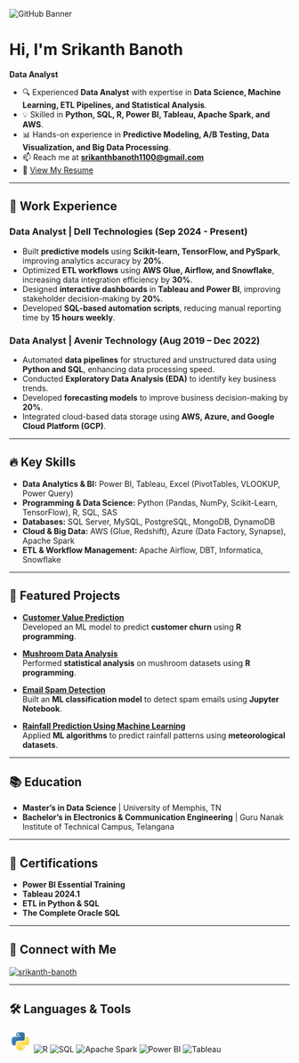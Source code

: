 ![GitHub Banner](https://github.com/srikanthbanoth6160/srikanthbanoth6160/assets/155794659/860ba962-ad5f-4445-98fd-a5f109adab76)

# Hi, I'm Srikanth Banoth  

**Data Analyst**  

- 🔍 Experienced **Data Analyst** with expertise in **Data Science, Machine Learning, ETL Pipelines, and Statistical Analysis**.  
- 💡 Skilled in **Python, SQL, R, Power BI, Tableau, Apache Spark, and AWS**.  
- 📊 Hands-on experience in **Predictive Modeling, A/B Testing, Data Visualization, and Big Data Processing**.  
- 📫 Reach me at **srikanthbanoth1100@gmail.com**  
- 📄 [View My Resume](https://drive.google.com/file/d/1afpP7Umu9EvZC_UkuiGg4NlzCQtkQuUn/view?usp=sharing)  

---

## 💼 Work Experience  

### **Data Analyst | Dell Technologies (Sep 2024 - Present)**  
- Built **predictive models** using **Scikit-learn, TensorFlow, and PySpark**, improving analytics accuracy by **20%**.  
- Optimized **ETL workflows** using **AWS Glue, Airflow, and Snowflake**, increasing data integration efficiency by **30%**.  
- Designed **interactive dashboards** in **Tableau and Power BI**, improving stakeholder decision-making by **20%**.  
- Developed **SQL-based automation scripts**, reducing manual reporting time by **15 hours weekly**.  

### **Data Analyst | Avenir Technology (Aug 2019 – Dec 2022)**  
- Automated **data pipelines** for structured and unstructured data using **Python and SQL**, enhancing data processing speed.  
- Conducted **Exploratory Data Analysis (EDA)** to identify key business trends.  
- Developed **forecasting models** to improve business decision-making by **20%**.  
- Integrated cloud-based data storage using **AWS, Azure, and Google Cloud Platform (GCP)**.  

---

## 🔥 Key Skills  

- **Data Analytics & BI:** Power BI, Tableau, Excel (PivotTables, VLOOKUP, Power Query)  
- **Programming & Data Science:** Python (Pandas, NumPy, Scikit-Learn, TensorFlow), R, SQL, SAS  
- **Databases:** SQL Server, MySQL, PostgreSQL, MongoDB, DynamoDB  
- **Cloud & Big Data:** AWS (Glue, Redshift), Azure (Data Factory, Synapse), Apache Spark  
- **ETL & Workflow Management:** Apache Airflow, DBT, Informatica, Snowflake  

---

## 📌 Featured Projects  

- **[Customer Value Prediction](https://github.com/srikanthbanoth6160/Customer-value-Prediction-using-iranian-churn-dataset)**  
   Developed an ML model to predict **customer churn** using **R programming**.  

- **[Mushroom Data Analysis](https://github.com/srikanthbanoth6160/Secondary-Mushroom-Data-Using-R-programming)**  
   Performed **statistical analysis** on mushroom datasets using **R programming**.  

- **[Email Spam Detection](https://github.com/srikanthbanoth6160/Email-Spam-Detection-using-machine-learning)**  
   Built an **ML classification model** to detect spam emails using **Jupyter Notebook**.  

- **[Rainfall Prediction Using Machine Learning](https://github.com/srikanthbanoth6160/Rain-Fall-Detection-using-Machine-Learning)**  
   Applied **ML algorithms** to predict rainfall patterns using **meteorological datasets**.  

---

## 📚 Education  

- **Master’s in Data Science** | University of Memphis, TN  
- **Bachelor’s in Electronics & Communication Engineering** | Guru Nanak Institute of Technical Campus, Telangana  

---

## 📜 Certifications  

- **Power BI Essential Training**  
- **Tableau 2024.1**  
- **ETL in Python & SQL**  
- **The Complete Oracle SQL**  

---

## 🤝 Connect with Me  

<p align="left">
<a href="https://www.linkedin.com/in/srikanth-banoth-736987210/" target="blank">
<img align="center" src="https://img.shields.io/badge/LinkedIn-0077B5?style=flat&logo=linkedin&logoColor=white" alt="srikanth-banoth" /></a>
</p>

---

## 🛠 Languages & Tools  

<p align="left">
  <img src="https://raw.githubusercontent.com/devicons/devicon/master/icons/python/python-original.svg" alt="Python" width="40" height="40"/> 
  <img src="https://www.r-project.org/logo/Rlogo.png" alt="R" width="40" height="40"/> 
  <img src="https://www.svgrepo.com/show/303229/microsoft-sql-server-logo.svg" alt="SQL" width="40" height="40"/> 
  <img src="https://spark.apache.org/images/spark-logo-trademark.png" alt="Apache Spark" width="40" height="40"/> 
  <img src="https://upload.wikimedia.org/wikipedia/commons/9/91/Power_bi_logo_black.svg" alt="Power BI" width="40" height="40"/>
  <img src="https://upload.wikimedia.org/wikipedia/commons/1/10/Tableau_Software_logo.svg" alt="Tableau" width="80" height="40"/>
</p>
